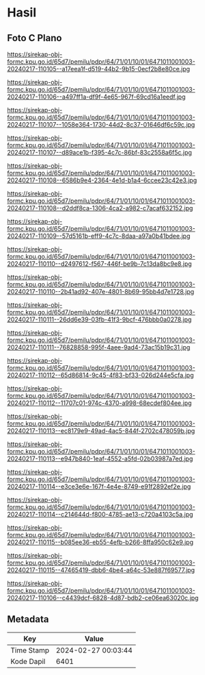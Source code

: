 # Hasil

## Foto C Plano

https://sirekap-obj-formc.kpu.go.id/65d7/pemilu/pdpr/64/71/01/10/01/6471011001003-20240217-110105--a17eea1f-d519-44b2-9b15-0ecf2b8e80ce.jpg

https://sirekap-obj-formc.kpu.go.id/65d7/pemilu/pdpr/64/71/01/10/01/6471011001003-20240217-110106--a497ff1a-df9f-4e65-967f-69cd16a1eedf.jpg

https://sirekap-obj-formc.kpu.go.id/65d7/pemilu/pdpr/64/71/01/10/01/6471011001003-20240217-110107--1058e364-1730-44d2-8c37-01646df6c59c.jpg

https://sirekap-obj-formc.kpu.go.id/65d7/pemilu/pdpr/64/71/01/10/01/6471011001003-20240217-110107--d89ace1b-f395-4c7c-86bf-83c2558a6f5c.jpg

https://sirekap-obj-formc.kpu.go.id/65d7/pemilu/pdpr/64/71/01/10/01/6471011001003-20240217-110108--6586b9e4-2364-4e1d-b1a4-6ccee23c42e3.jpg

https://sirekap-obj-formc.kpu.go.id/65d7/pemilu/pdpr/64/71/01/10/01/6471011001003-20240217-110108--d2ddf8ca-1306-4ca2-a982-c7acaf632152.jpg

https://sirekap-obj-formc.kpu.go.id/65d7/pemilu/pdpr/64/71/01/10/01/6471011001003-20240217-110109--57d5161b-eff9-4c7c-8daa-a97a0b41bdee.jpg

https://sirekap-obj-formc.kpu.go.id/65d7/pemilu/pdpr/64/71/01/10/01/6471011001003-20240217-110110--d2497612-f567-446f-be9b-7c13da8bc9e8.jpg

https://sirekap-obj-formc.kpu.go.id/65d7/pemilu/pdpr/64/71/01/10/01/6471011001003-20240217-110110--2b41ad92-407e-4801-8b69-95bb4d7e1728.jpg

https://sirekap-obj-formc.kpu.go.id/65d7/pemilu/pdpr/64/71/01/10/01/6471011001003-20240217-110111--26dd6e39-03fb-41f3-9bcf-476bbb0a0278.jpg

https://sirekap-obj-formc.kpu.go.id/65d7/pemilu/pdpr/64/71/01/10/01/6471011001003-20240217-110111--76828858-995f-4aee-9ad4-73ac15b19c31.jpg

https://sirekap-obj-formc.kpu.go.id/65d7/pemilu/pdpr/64/71/01/10/01/6471011001003-20240217-110112--65d86814-9c45-4f83-bf33-026d244e5cfa.jpg

https://sirekap-obj-formc.kpu.go.id/65d7/pemilu/pdpr/64/71/01/10/01/6471011001003-20240217-110112--11707c01-974c-4370-a998-68ecdef804ee.jpg

https://sirekap-obj-formc.kpu.go.id/65d7/pemilu/pdpr/64/71/01/10/01/6471011001003-20240217-110113--ec8179e9-49ad-4ac5-844f-2702c478059b.jpg

https://sirekap-obj-formc.kpu.go.id/65d7/pemilu/pdpr/64/71/01/10/01/6471011001003-20240217-110113--e947b840-1eaf-4552-a5fd-02b03987a7ed.jpg

https://sirekap-obj-formc.kpu.go.id/65d7/pemilu/pdpr/64/71/01/10/01/6471011001003-20240217-110114--e3ce3e6e-167f-4e4e-8749-e91f2892ef2e.jpg

https://sirekap-obj-formc.kpu.go.id/65d7/pemilu/pdpr/64/71/01/10/01/6471011001003-20240217-110114--c214644d-f800-4785-ae13-c720a4103c5a.jpg

https://sirekap-obj-formc.kpu.go.id/65d7/pemilu/pdpr/64/71/01/10/01/6471011001003-20240217-110115--b085ee36-eb55-4efb-b266-8ffa950c62e9.jpg

https://sirekap-obj-formc.kpu.go.id/65d7/pemilu/pdpr/64/71/01/10/01/6471011001003-20240217-110115--47465419-dbb6-4be4-a64c-53e887f69577.jpg

https://sirekap-obj-formc.kpu.go.id/65d7/pemilu/pdpr/64/71/01/10/01/6471011001003-20240217-110106--c4439dcf-6828-4d87-bdb2-ce06ea63020c.jpg


## Metadata

| Key        | Value               |
| ---------- | ------------------- |
| Time Stamp | 2024-02-27 00:03:44 |
| Kode Dapil | 6401                |



